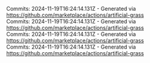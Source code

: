 Commits: 2024-11-19T16:24:14.131Z - Generated via https://github.com/marketplace/actions/artificial-grass
<br>
Commits: 2024-11-19T16:24:14.131Z - Generated via https://github.com/marketplace/actions/artificial-grass
<br>
Commits: 2024-11-19T16:24:14.131Z - Generated via https://github.com/marketplace/actions/artificial-grass
<br>
Commits: 2024-11-19T16:24:14.131Z - Generated via https://github.com/marketplace/actions/artificial-grass
<br>
